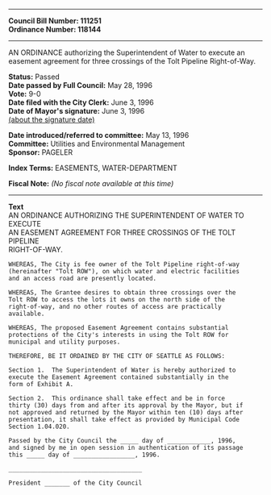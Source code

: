 * * * * *  
  
**Council Bill Number: [](#h0)[](#h2)111251**   
**Ordinance Number: 118144**  
  
* * * * *  
  
AN ORDINANCE authorizing the Superintendent of Water to execute an easement agreement for three crossings of the Tolt Pipeline Right-of-Way.  
  
**Status:** Passed   
**Date passed by Full Council:** May 28, 1996   
**Vote:** 9-0   
**Date filed with the City Clerk:** June 3, 1996   
**Date of Mayor's signature:** June 3, 1996   
[(about the signature date)](/~public/approvaldate.htm)   
  
  
**Date introduced/referred to committee:** May 13, 1996   
**Committee:** Utilities and Environmental Management   
**Sponsor:** PAGELER   
  
**Index Terms:** EASEMENTS, WATER-DEPARTMENT  
  
**Fiscal Note:** *(No fiscal note available at this time)*  
  
* * * * *  
  
**Text**  
    AN ORDINANCE AUTHORIZING THE SUPERINTENDENT OF WATER TO EXECUTE  
    AN EASEMENT AGREEMENT FOR THREE CROSSINGS OF THE TOLT PIPELINE  
    RIGHT-OF-WAY.  
  
    WHEREAS, The City is fee owner of the Tolt Pipeline right-of-way  
    (hereinafter "Tolt ROW"), on which water and electric facilities  
    and an access road are presently located.  
  
    WHEREAS, The Grantee desires to obtain three crossings over the  
    Tolt ROW to access the lots it owns on the north side of the  
    right-of-way, and no other routes of access are practically  
    available.  
  
    WHEREAS, The proposed Easement Agreement contains substantial  
    protections of the City's interests in using the Tolt ROW for  
    municipal and utility purposes.  
  
    THEREFORE, BE IT ORDAINED BY THE CITY OF SEATTLE AS FOLLOWS:  
  
    Section 1.  The Superintendent of Water is hereby authorized to  
    execute the Easement Agreement contained substantially in the  
    form of Exhibit A.  
  
    Section 2.  This ordinance shall take effect and be in force  
    thirty (30) days from and after its approval by the Mayor, but if  
    not approved and returned by the Mayor within ten (10) days after  
    presentation, it shall take effect as provided by Municipal Code  
    Section 1.04.020.  
  
    Passed by the City Council the _____ day of ____________, 1996,  
    and signed by me in open session in authentication of its passage  
    this _____ day of _________________, 1996.  
  
    _____________________________________  
  
    President _______ of the City Council  
